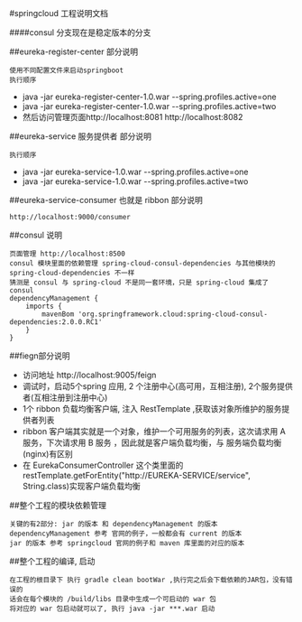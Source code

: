 #springcloud 工程说明文档

####consul 分支现在是稳定版本的分支

##eureka-register-center 部分说明
```
使用不同配置文件来启动springboot
执行顺序 
```
* java -jar eureka-register-center-1.0.war --spring.profiles.active=one
* java -jar eureka-register-center-1.0.war --spring.profiles.active=two
* 然后访问管理页面http://localhost:8081  http://localhost:8082


##eureka-service 服务提供者 部分说明
```
执行顺序
```
* java -jar eureka-service-1.0.war --spring.profiles.active=one
* java -jar eureka-service-1.0.war --spring.profiles.active=two


##eureka-service-consumer 也就是 ribbon 部分说明
```
http://localhost:9000/consumer
```

##consul 说明
```
页面管理 http://localhost:8500
consul 模块里面的依赖管理 spring-cloud-consul-dependencies 与其他模块的 spring-cloud-dependencies 不一样
猜测是 consul 与 spring-cloud 不是同一套环境，只是 spring-cloud 集成了 consul 
dependencyManagement {
    imports {
        mavenBom 'org.springframework.cloud:spring-cloud-consul-dependencies:2.0.0.RC1'
    }
}
```

##fiegn部分说明

* 访问地址 http://localhost:9005/feign
* 调试时，启动5个spring 应用, 2 个注册中心(高可用，互相注册), 2个服务提供者(互相注册到注册中心)
* 1个 ribbon 负载均衡客户端, 注入 RestTemplate ,获取该对象所维护的服务提供者列表
* ribbon 客户端其实就是一个对象，维护一个可用服务的列表，这次请求用 A 服务，下次请求用 B 服务
    ，因此就是客户端负载均衡，与 服务端负载均衡(nginx)有区别
* 在 EurekaConsumerController 这个类里面的 
   restTemplate.getForEntity("http://EUREKA-SERVICE/service", String.class)实现客户端负载均衡



##整个工程的模块依赖管理
```
关键的有2部分: jar 的版本 和 dependencyManagement 的版本
dependencyManagement 参考 官网的例子，一般都会有 current 的版本
jar 的版本 参考 springcloud 官网的例子和 maven 库里面的对应的版本
```

##整个工程的编译, 启动
```
在工程的根目录下 执行 gradle clean bootWar ,执行完之后会下载依赖的JAR包，没有错误的
话会在每个模块的 /build/libs 目录中生成一个可启动的 war 包
将对应的 war 包启动就可以了, 执行 java -jar ***.war 启动
```




